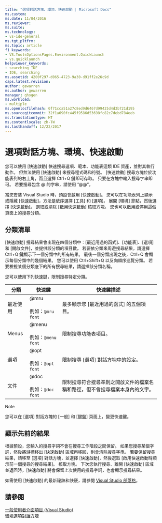 ```yaml
---
title: "選項對話方塊、環境、快速啟動 | Microsoft Docs"
ms.custom: 
ms.date: 11/04/2016
ms.reviewer: 
ms.suite: 
ms.technology:
- vs-ide-general
ms.tgt_pltfrm: 
ms.topic: article
f1_keywords:
- VS.ToolsOptionsPages.Environment.QuickLaunch
- vs.quicklaunch
helpviewer_keywords:
- searching IDE
- IDE, searching
ms.assetid: 4200f297-d065-4723-9a30-d91ff2e26c9d
caps.latest.revision: 
author: gewarren
ms.author: gewarren
manager: ghogen
ms.workload:
- multiple
ms.openlocfilehash: 0f71cca51a27c8ed9d6467d99425d4d3b721d195
ms.sourcegitcommit: 32f1a690fc445f9586d53698fc82c7debd784eeb
ms.translationtype: HT
ms.contentlocale: zh-TW
ms.lasthandoff: 12/22/2017
---
```

# <a name="quick-launch-environment-options-dialog-box"></a>選項對話方塊、環境、快速啟動
您可以使用 [快速啟動] 快速搜尋選項、範本、功能表這類 IDE 資產，並對其執行動作。 但無法使用 [快速啟動] 來搜尋程式碼和符號。 [快速啟動] 搜尋方塊位於功能表列的右上角，而且選擇 Ctrl+Q 鍵即可存取。 只要在方塊中輸入搜尋字串即可。 若要搜尋包含 @ 的字串，請使用 ”@@”。  
  
 當您安裝 Visual Studio 時，預設會啟用 [快速啟動]。 您可以在功能表列上顯示或隱藏 [快速啟動]，方法是依序選擇 [工具] 和 [選項]。 展開 [環境] 節點，然後選擇 [快速啟動]。 選取或清除 [啟用快速啟動] 核取方塊。 您也可以啟用或停用這個頁面上的搜尋分類。  
  
## <a name="category-list"></a>分類清單  
 [快速啟動] 搜尋結果會出現在四個分類中：[最近用過的函式]、[功能表]、[選項] 和 [開啟文件]，並提供該分類的項目數。 若要依分類來周遊搜尋結果，請選擇 Ctrl+Q 鍵顯示下一個分類中的所有結果。 最後一個分類出現之後，Ctrl+Q 會顯示每個分類中的幾個結果。 您可以使用 Ctrl+Shift+Q 以反向順序巡覽分類。 若要檢視某個分類底下的所有搜尋結果，請選擇該分類名稱。  
  
 您可以使用下列快速鍵，限制搜尋特定分類。  
  
|分類|快速鍵|快速鍵描述|  
|--------------|--------------|--------------------------|  
|最近使用|@mru<br /><br /> 例如：`@mru font`|最多顯示您 [最近用過的函式] 的五個項目。|  
|Menus|@menu<br /><br /> 例如：`@menu font`|限制搜尋功能表項目。|  
|選項|@opt<br /><br /> 例如：`@opt font`|限制搜尋 [選項] 對話方塊中的設定。|  
|文件|@doc<br /><br /> 例如：`@doc font`|限制搜尋符合搜尋準則之開啟文件的檔案名稱和路徑，但不會搜尋檔案本身內的文字。|  
  
> [!NOTE]
>  您可以在 [選項] 對話方塊的 [一般] 和 [鍵盤] 頁面上，變更快速鍵。  
  
## <a name="show-previous-results"></a>顯示先前的結果  
 根據預設，您輸入的搜尋字詞不會在搜尋工作階段之間保留。 如果您搜尋某個字詞，然後將游標移出 [快速啟動] 區域再移回，則會清除搜尋字串。 若要保留搜尋結果，請移至 [選項] 對話方塊，並選擇 [快速啟動]，然後選取 [啟用快速啟動時顯示前一個搜尋的搜尋結果]。 核取方塊。 下次您執行搜尋、離開 [快速啟動] 區域並返回時，[快速啟動] 將會保留上次使用的搜尋字詞，也會顯示搜尋結果。  
  
 如需使用 [快速啟動] 的最新祕訣和訣竅，請參閱 [Visual Studio 部落格](http://go.microsoft.com/fwlink/?LinkId=236054)。  
  
## <a name="see-also"></a>請參閱  
 [一般使用者介面項目 (Visual Studio)](../../ide/reference/general-user-interface-elements-visual-studio.md)   
 [環境選項對話方塊](../../ide/reference/environment-options-dialog-box.md)